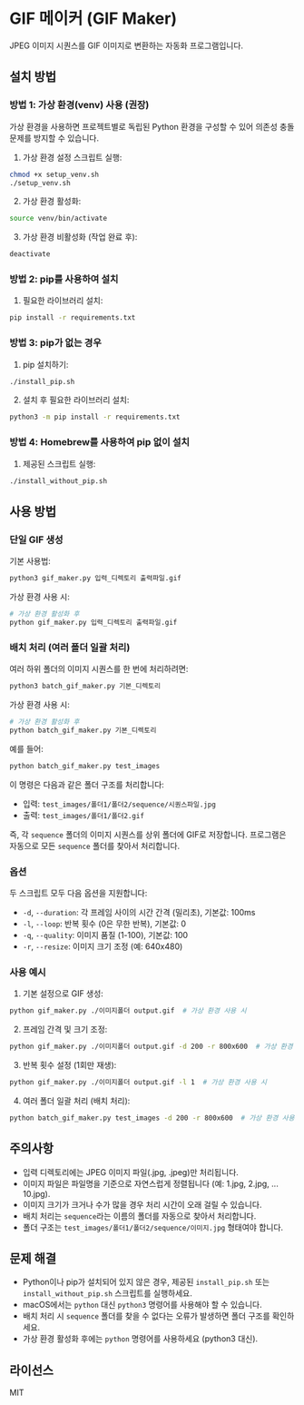# GIF 메이커 (GIF Maker)

JPEG 이미지 시퀀스를 GIF 이미지로 변환하는 자동화 프로그램입니다.

## 설치 방법

### 방법 1: 가상 환경(venv) 사용 (권장)

가상 환경을 사용하면 프로젝트별로 독립된 Python 환경을 구성할 수 있어 의존성 충돌 문제를 방지할 수 있습니다.

1. 가상 환경 설정 스크립트 실행:

```bash
chmod +x setup_venv.sh
./setup_venv.sh
```

2. 가상 환경 활성화:

```bash
source venv/bin/activate
```

3. 가상 환경 비활성화 (작업 완료 후):

```bash
deactivate
```

### 방법 2: pip를 사용하여 설치

1. 필요한 라이브러리 설치:

```bash
pip install -r requirements.txt
```

### 방법 3: pip가 없는 경우

1. pip 설치하기:

```bash
./install_pip.sh
```

2. 설치 후 필요한 라이브러리 설치:

```bash
python3 -m pip install -r requirements.txt
```

### 방법 4: Homebrew를 사용하여 pip 없이 설치

1. 제공된 스크립트 실행:

```bash
./install_without_pip.sh
```

## 사용 방법

### 단일 GIF 생성

기본 사용법:

```bash
python3 gif_maker.py 입력_디렉토리 출력파일.gif
```

가상 환경 사용 시:

```bash
# 가상 환경 활성화 후
python gif_maker.py 입력_디렉토리 출력파일.gif
```

### 배치 처리 (여러 폴더 일괄 처리)

여러 하위 폴더의 이미지 시퀀스를 한 번에 처리하려면:

```bash
python3 batch_gif_maker.py 기본_디렉토리
```

가상 환경 사용 시:

```bash
# 가상 환경 활성화 후
python batch_gif_maker.py 기본_디렉토리
```

예를 들어:

```bash
python batch_gif_maker.py test_images
```

이 명령은 다음과 같은 폴더 구조를 처리합니다:
- 입력: `test_images/폴더1/폴더2/sequence/시퀀스파일.jpg`
- 출력: `test_images/폴더1/폴더2.gif`

즉, 각 `sequence` 폴더의 이미지 시퀀스를 상위 폴더에 GIF로 저장합니다. 프로그램은 자동으로 모든 `sequence` 폴더를 찾아서 처리합니다.

### 옵션

두 스크립트 모두 다음 옵션을 지원합니다:

- `-d`, `--duration`: 각 프레임 사이의 시간 간격 (밀리초), 기본값: 100ms
- `-l`, `--loop`: 반복 횟수 (0은 무한 반복), 기본값: 0
- `-q`, `--quality`: 이미지 품질 (1-100), 기본값: 100
- `-r`, `--resize`: 이미지 크기 조정 (예: 640x480)

### 사용 예시

1. 기본 설정으로 GIF 생성:
```bash
python gif_maker.py ./이미지폴더 output.gif  # 가상 환경 사용 시
```

2. 프레임 간격 및 크기 조정:
```bash
python gif_maker.py ./이미지폴더 output.gif -d 200 -r 800x600  # 가상 환경 사용 시
```

3. 반복 횟수 설정 (1회만 재생):
```bash
python gif_maker.py ./이미지폴더 output.gif -l 1  # 가상 환경 사용 시
```

4. 여러 폴더 일괄 처리 (배치 처리):
```bash
python batch_gif_maker.py test_images -d 200 -r 800x600  # 가상 환경 사용 시
```

## 주의사항

- 입력 디렉토리에는 JPEG 이미지 파일(.jpg, .jpeg)만 처리됩니다.
- 이미지 파일은 파일명을 기준으로 자연스럽게 정렬됩니다 (예: 1.jpg, 2.jpg, ... 10.jpg).
- 이미지 크기가 크거나 수가 많을 경우 처리 시간이 오래 걸릴 수 있습니다.
- 배치 처리는 `sequence`라는 이름의 폴더를 자동으로 찾아서 처리합니다.
- 폴더 구조는 `test_images/폴더1/폴더2/sequence/이미지.jpg` 형태여야 합니다.

## 문제 해결

- Python이나 pip가 설치되어 있지 않은 경우, 제공된 `install_pip.sh` 또는 `install_without_pip.sh` 스크립트를 실행하세요.
- macOS에서는 `python` 대신 `python3` 명령어를 사용해야 할 수 있습니다.
- 배치 처리 시 `sequence` 폴더를 찾을 수 없다는 오류가 발생하면 폴더 구조를 확인하세요.
- 가상 환경 활성화 후에는 `python` 명령어를 사용하세요 (python3 대신).

## 라이선스

MIT 